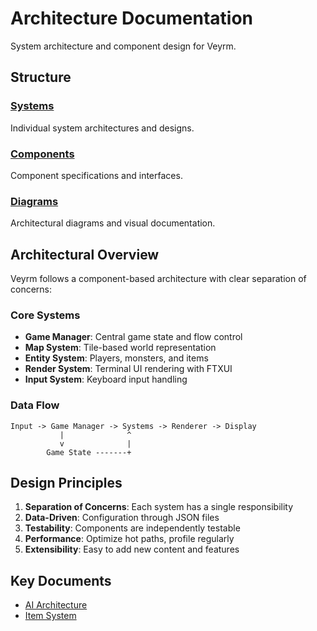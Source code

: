 # Architecture Documentation

System architecture and component design for Veyrm.

## Structure

### [Systems](systems/)
Individual system architectures and designs.

### [Components](components/)
Component specifications and interfaces.

### [Diagrams](diagrams/)
Architectural diagrams and visual documentation.

## Architectural Overview

Veyrm follows a component-based architecture with clear separation of concerns:

### Core Systems
- **Game Manager**: Central game state and flow control
- **Map System**: Tile-based world representation
- **Entity System**: Players, monsters, and items
- **Render System**: Terminal UI rendering with FTXUI
- **Input System**: Keyboard input handling

### Data Flow
```
Input -> Game Manager -> Systems -> Renderer -> Display
           |              ^
           v              |
        Game State -------+
```

## Design Principles

1. **Separation of Concerns**: Each system has a single responsibility
2. **Data-Driven**: Configuration through JSON files
3. **Testability**: Components are independently testable
4. **Performance**: Optimize hot paths, profile regularly
5. **Extensibility**: Easy to add new content and features

## Key Documents

- [AI Architecture](systems/ai-architecture.md)
- [Item System](systems/item-system.md)